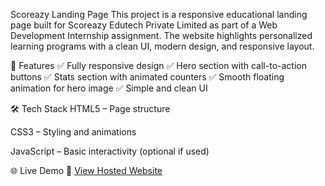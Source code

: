 Scoreazy Landing Page
This project is a responsive educational landing page built for Scoreazy Edutech Private Limited as part of a Web Development Internship assignment.
The website highlights personalized learning programs with a clean UI, modern design, and responsive layout.

🚀 Features
✅ Fully responsive design
✅ Hero section with call-to-action buttons
✅ Stats section with animated counters
✅ Smooth floating animation for hero image
✅ Simple and clean UI

🛠️ Tech Stack
HTML5 – Page structure

CSS3 – Styling and animations

JavaScript – Basic interactivity (optional if used)

🌐 Live Demo
🔗 [View Hosted Website](https://bucolic-gecko-b93a94.netlify.app/)
